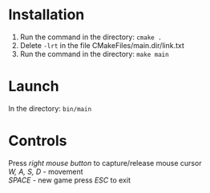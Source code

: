 # Installation

1) Run the command in the directory:
`cmake .`
2) Delete `-lrt` in the file CMakeFiles/main.dir/link.txt 
3) Run the command in the directory:
`make main`

# Launch

In the directory:
	`bin/main`
	
# Controls

Press *right mouse button* to capture/release mouse cursor  
*W, A, S, D* - movement  
*SPACE* - new game
press *ESC* to exit
